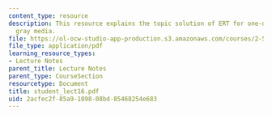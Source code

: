 ```yaml
---
content_type: resource
description: This resource explains the topic solution of ERT for one-dimensional
  gray media.
file: https://ol-ocw-studio-app-production.s3.amazonaws.com/courses/2-58j-radiative-transfer-spring-2006/2acfec2f85a9189808bd85468254e683_student_lect16.pdf
file_type: application/pdf
learning_resource_types:
- Lecture Notes
parent_title: Lecture Notes
parent_type: CourseSection
resourcetype: Document
title: student_lect16.pdf
uid: 2acfec2f-85a9-1898-08bd-85468254e683
---
```

